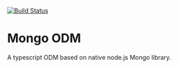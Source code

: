 [![Build Status](https://travis-ci.org/doublemcz/mongo-odm.svg?branch=master)](https://travis-ci.org/doublemcz/mongo-odm)

# Mongo ODM

A typescript ODM based on native node.js Mongo library.
